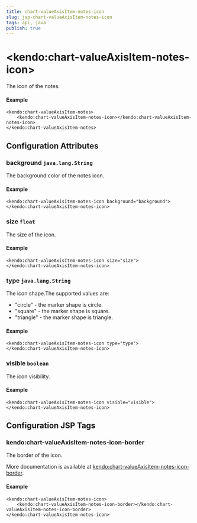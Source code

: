 ```yaml
---
title: chart-valueAxisItem-notes-icon
slug: jsp-chart-valueAxisItem-notes-icon
tags: api, java
publish: true
---
```


# \<kendo:chart-valueAxisItem-notes-icon\>

The icon of the notes.

#### Example
    <kendo:chart-valueAxisItem-notes>
        <kendo:chart-valueAxisItem-notes-icon></kendo:chart-valueAxisItem-notes-icon>
    </kendo:chart-valueAxisItem-notes>

## Configuration Attributes

### background `java.lang.String`

The background color of the notes icon.

#### Example
    <kendo:chart-valueAxisItem-notes-icon background="background">
    </kendo:chart-valueAxisItem-notes-icon>

### size `float`

The size of the icon.

#### Example
    <kendo:chart-valueAxisItem-notes-icon size="size">
    </kendo:chart-valueAxisItem-notes-icon>

### type `java.lang.String`

The icon shape.The supported values are:
* "circle" - the marker shape is circle.
* "square" - the marker shape is square.
* "triangle" - the marker shape is triangle.

#### Example
    <kendo:chart-valueAxisItem-notes-icon type="type">
    </kendo:chart-valueAxisItem-notes-icon>

### visible `boolean`

The icon visibility.

#### Example
    <kendo:chart-valueAxisItem-notes-icon visible="visible">
    </kendo:chart-valueAxisItem-notes-icon>


##  Configuration JSP Tags

### kendo:chart-valueAxisItem-notes-icon-border

The border of the icon.

More documentation is available at [kendo:chart-valueAxisItem-notes-icon-border](chart/valueaxisitem-notes-icon-border).

#### Example

    <kendo:chart-valueAxisItem-notes-icon>
        <kendo:chart-valueAxisItem-notes-icon-border></kendo:chart-valueAxisItem-notes-icon-border>
    </kendo:chart-valueAxisItem-notes-icon>

